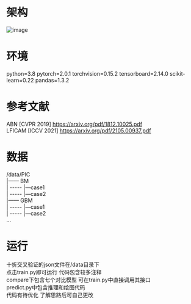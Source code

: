 # 架构

![image](https://github.com/MTVLab/ConvNext_CAM/blob/main/CAM.png)

# 环境
python=3.8 pytorch=2.0.1 torchvision=0.15.2 tensorboard=2.14.0 scikit-learn=0.22 pandas=1.3.2

# 参考文献
ABN [CVPR 2019] https://arxiv.org/pdf/1812.10025.pdf  
LFICAM [ICCV 2021] https://arxiv.org/pdf/2105.00937.pdf  

# 数据
/data/PIC  
|—— BM  
|   ----- |—case1   
|   ----- |—case2  
|—— GBM  
|   ----- |—case1  
|   ----- |—case2  
...  


# 运行
十折交叉验证的json文件在/data目录下   
点击train.py即可运行 代码包含较多注释  
compare下包含七个对比模型 可在train.py中直接调用其接口  
predict.py中包含推理和绘图代码  
代码有待优化 了解思路后可自己更改  

